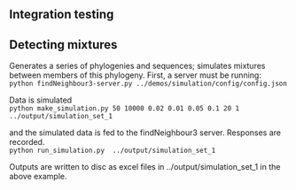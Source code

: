 Integration testing
-------------------

Detecting mixtures
--------------------
Generates a series of phylogenies and sequences; simulates mixtures between members of this phylogeny.
First, a server must be running:  
```python findNeighbour3-server.py ../demos/simulation/config/config.json ```

Data is simulated    
```python make_simulation.py 50 10000 0.02 0.01 0.05 0.1 20 1 ../output/simulation_set_1  ```

and the simulated data is fed to the findNeighbour3 server.  Responses are recorded.    
```python run_simulation.py  ../output/simulation_set_1  ```

Outputs are written to disc as excel files in ../output/simulation_set_1 in the above example.

